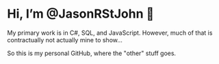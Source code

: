 # Hi, I’m @JasonRStJohn 👋

My primary work is in C#, SQL, and JavaScript. However, much of that is contractually not actually mine to show...

So this is my personal GitHub, where the "other" stuff goes.

<!---
JasonRStJohn/JasonRStJohn is a ✨ special ✨ repository because its `README.md` (this file) appears on your GitHub profile.
You can click the Preview link to take a look at your changes.
--->

